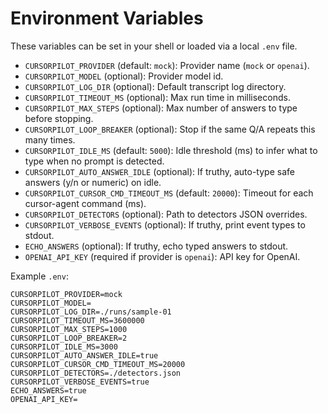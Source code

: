 # Environment Variables

These variables can be set in your shell or loaded via a local `.env` file.

- `CURSORPILOT_PROVIDER` (default: `mock`): Provider name (`mock` or `openai`).
- `CURSORPILOT_MODEL` (optional): Provider model id.
- `CURSORPILOT_LOG_DIR` (optional): Default transcript log directory.
- `CURSORPILOT_TIMEOUT_MS` (optional): Max run time in milliseconds.
- `CURSORPILOT_MAX_STEPS` (optional): Max number of answers to type before stopping.
- `CURSORPILOT_LOOP_BREAKER` (optional): Stop if the same Q/A repeats this many times.
- `CURSORPILOT_IDLE_MS` (default: `5000`): Idle threshold (ms) to infer what to type when no prompt is detected.
- `CURSORPILOT_AUTO_ANSWER_IDLE` (optional): If truthy, auto-type safe answers (y/n or numeric) on idle.
- `CURSORPILOT_CURSOR_CMD_TIMEOUT_MS` (default: `20000`): Timeout for each cursor-agent command (ms).
- `CURSORPILOT_DETECTORS` (optional): Path to detectors JSON overrides.
- `CURSORPILOT_VERBOSE_EVENTS` (optional): If truthy, print event types to stdout.
- `ECHO_ANSWERS` (optional): If truthy, echo typed answers to stdout.
- `OPENAI_API_KEY` (required if provider is `openai`): API key for OpenAI.

Example `.env`:
```env
CURSORPILOT_PROVIDER=mock
CURSORPILOT_MODEL=
CURSORPILOT_LOG_DIR=./runs/sample-01
CURSORPILOT_TIMEOUT_MS=3600000
CURSORPILOT_MAX_STEPS=1000
CURSORPILOT_LOOP_BREAKER=2
CURSORPILOT_IDLE_MS=3000
CURSORPILOT_AUTO_ANSWER_IDLE=true
CURSORPILOT_CURSOR_CMD_TIMEOUT_MS=20000
CURSORPILOT_DETECTORS=./detectors.json
CURSORPILOT_VERBOSE_EVENTS=true
ECHO_ANSWERS=true
OPENAI_API_KEY=
```
